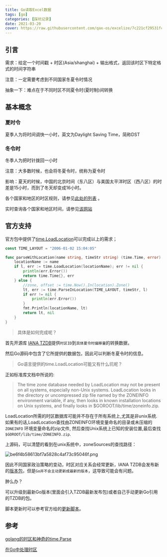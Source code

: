```yaml
---
title: Go读取Excel数据
tags: [go]
categories: [踩坑记录]
date: 2021-03-20
cover: https://raw.githubusercontent.com/qax-os/excelize/7c221cf29531fcd38871d3295f4b511029cb4282/excelize.svg
---
```


## 引言

需求：给定一个时间戳 + 时区(Asia/shanghai) + 输出格式，返回该时区下特定格式的时间字符串

注意：一定需要考虑到不同国家冬夏令时情况

抽象一下：难点在于不同时区不同夏令时(夏时制)间转换

## 基本概念

### 夏时令

夏季人为将时间调快一小时，英文为Daylight Saving Time，简称DST

### 冬令时

冬季人为把时针拨回一小时

注意：大多数时候，也会将冬夏令时，统称为夏令时

影响：夏天的时候，中国的北京时间（东八区）与美国太平洋时区（西八区）的时差是15小时，而到了冬天却变成16小时。

各个国家和地区的时区规则，请参见[此处的列表](https://stackoom.com/link/aHR0cHM6Ly9lbi53aWtpcGVkaWEub3JnL3dpa2kvTGlzdF9vZl90el9kYXRhYmFzZV90aW1lX3pvbmVz) 。

实时查询各个国家和地区时间，请参见[该网站](http://zh.thetimenow.com/utc/coordinated_universal_time)

## 官方支持

官方包中提供了[time.LoadLocation](https://stackoom.com/link/aHR0cHM6Ly9nb2xhbmcub3JnL3BrZy90aW1lLyNMb2FkTG9jYXRpb24=)可以完成以上的需求；

```go
const TIME_LAYOUT = "2006-01-02 15:04:05"

func parseWithLocation(name string, timeStr string) (time.Time, error) {
	locationName := name
	if l, err := time.LoadLocation(locationName); err != nil {
		println(err.Error())
		return time.Time{}, err
	} else {
		//zone, offset := time.Now().In(location).Zone()
		lt, err := time.ParseInLocation(TIME_LAYOUT, timeStr, l)
		if err != nil {
			println(err.Error())
		}
		fmt.Println(locationName, lt)
		return lt, nil
	}
}
```

> 具体是如何完成呢？

首先开源库 [IANA TZDB](https://www.iana.org/time-zones)提供`时区ID`到`具体夏令时偏移量`的转换数据，

然后Go源码中包含了它所提供的数据包，因此可以判断冬夏令时的信息。

> Go语言提供的time.LoadLocation可能又有什么坑呢？

正如标准库文档中所说的:

> The time zone database needed by LoadLocation may not be present on all systems, especially non-Unix systems. LoadLocation looks in the directory or uncompressed zip file named by the ZONEINFO environment variable, if any, then looks in known installation locations on Unix systems, and finally looks in $GOROOT/lib/time/zoneinfo.zip.

LoadLocation所需的时区数据库可能并不存在于所有系统上,尤其是非unix系统. 如果有的话,LoadLocation查找由ZONEINFO环境变量命名的目录或未压缩的 `ZONEINFO` 环境变量命名的zip文件, 然后查找Unix系统上已知的安装位置,最后查找 `$GOROOT/lib/time/ZONEINFO.zip`.

上源码，可以清楚的看到在unix系统中，zoneSources的查找路径：

![be6f4b58613bf7a5828c4af73c95046f.png](evernotecid://CD3082B6-03A3-4D41-80AB-E48CAD259C0B/appyinxiangcom/17782910/ENResource/p1647)

因此不同国家政治策略的变动，时区对应关系会经常更新，IANA TZDB会发布新的[版本包](ftp://ftp.iana.org/tz/)，但是`Go并不会主动更新成最新的版本`，这导致可能会有问题。

肿么办？

可以升级到最新Go版本(里面会引入TZDB最新发布包)或者自己手动更新Go引用的TZDB的包。

脚本更新时可以参考官方给的[更新脚本](https://github.com/golang/go/tree/dev.boringcrypto.go1.15/lib/time)。

## 参考

[golang的时区和神奇的time.Parse](https://www.jianshu.com/p/f809b06144f7)

[在Go中处理时区](https://www.shuzhiduo.com/A/Vx5M24n3dN/)
